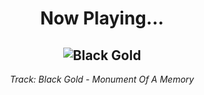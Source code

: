 <div align="center"> 
<h1>Now Playing...</h1>

![Black Gold](https://i.scdn.co/image/ab67616d00001e02fc83beca7a80802389721638)
--
_<p>Track: Black Gold - Monument Of A Memory </p>_
</div>
